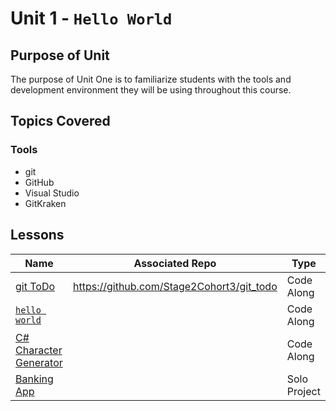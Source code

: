 # Unit 1 - `Hello World`

## Purpose of Unit

The purpose of Unit One is to familiarize students with the tools and development environment they will be using throughout this course.

## Topics Covered

### Tools

- git
- GitHub
- Visual Studio
- GitKraken

## Lessons

| Name | Associated Repo | Type |
|------|-----------------|------|
| [git ToDo](./git_todo.md) | https://github.com/Stage2Cohort3/git_todo | Code Along |
| [`hello world`](./csharp_hello_world.md) | | Code Along |
| [C# Character Generator](./csharp_character_generator.md) | | Code Along |
| [Banking App](./banking_app.md) | | Solo Project |
